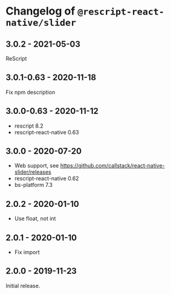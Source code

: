 # Changelog of `@rescript-react-native/slider`

## 3.0.2 - 2021-05-03

ReScript

## 3.0.1-0.63 - 2020-11-18

Fix npm description

## 3.0.0-0.63 - 2020-11-12

- rescript 8.2
- rescript-react-native 0.63

## 3.0.0 - 2020-07-20

- Web support, see
  <https://github.com/callstack/react-native-slider/releases>
- rescript-react-native 0.62
- bs-platform 7.3

## 2.0.2 - 2020-01-10

- Use float, not int

## 2.0.1 - 2020-01-10

- Fix import

## 2.0.0 - 2019-11-23

Initial release.
